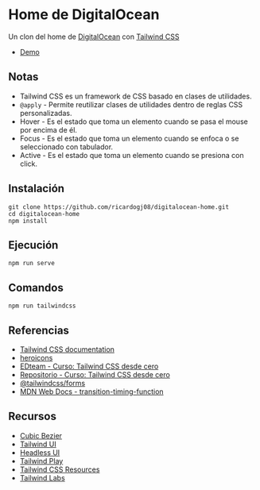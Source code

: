 # Home de DigitalOcean

Un clon del home de [DigitalOcean](https://web.archive.org/web/20220122003333/https://www.digitalocean.com/) con [Tailwind CSS](https://tailwindcss.com/)

* [Demo](https://ricardogj08.github.io/digitalocean-home/)

## Notas

* Tailwind CSS es un framework de CSS basado en clases de utilidades.
* `@apply` - Permite reutilizar clases de utilidades dentro de reglas CSS personalizadas.
* Hover - Es el estado que toma un elemento cuando se pasa el mouse por encima de él.
* Focus - Es el estado que toma un elemento cuando se enfoca o se seleccionado con tabulador.
* Active - Es el estado que toma un elemento cuando se presiona con click.

## Instalación

    git clone https://github.com/ricardogj08/digitalocean-home.git
    cd digitalocean-home
    npm install

## Ejecución

    npm run serve

## Comandos

    npm run tailwindcss

## Referencias

* [Tailwind CSS documentation](https://tailwindcss.com/docs/installation)
* [heroicons](https://heroicons.com/)
* [EDteam - Curso: Tailwind CSS desde cero](https://ed.team/cursos/tailwind)
* [Repositorio - Curso: Tailwind CSS desde cero](https://github.com/edteamlat/curso-tailwind-css-desde-cero)
* [@tailwindcss/forms](https://github.com/tailwindlabs/tailwindcss-forms)
* [MDN Web Docs - transition-timing-function](https://developer.mozilla.org/en-US/docs/Web/CSS/transition-timing-function)

## Recursos

* [Cubic Bezier](https://cubic-bezier.com/)
* [Tailwind UI](https://tailwindui.com/)
* [Headless UI](https://headlessui.com/)
* [Tailwind Play](https://play.tailwindcss.com/)
* [Tailwind CSS Resources](https://tailwindcss.com/resources)
* [Tailwind Labs](https://www.youtube.com/c/TailwindLabs)
